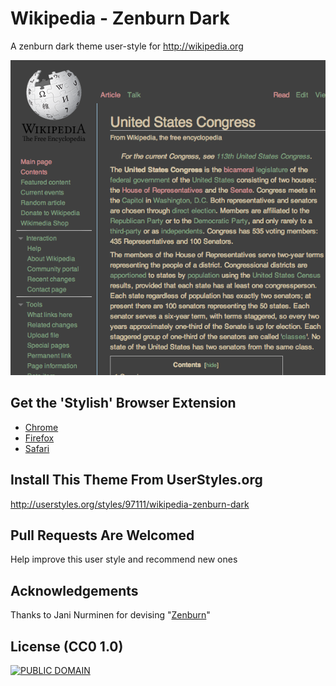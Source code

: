Wikipedia - Zenburn Dark
==
A zenburn dark theme user-style for http://wikipedia.org

![](after.png)

Get the 'Stylish' Browser Extension
--
  - [Chrome](https://chrome.google.com/webstore/detail/stylish/fjnbnpbmkenffdnngjfgmeleoegfcffe)
  - [Firefox](https://addons.mozilla.org/en-US/firefox/addon/stylish/)
  - [Safari](http://sobolev.us/stylish/)

Install This Theme From UserStyles.org
--
http://userstyles.org/styles/97111/wikipedia-zenburn-dark

Pull Requests Are Welcomed
--
Help improve this user style and recommend new ones

Acknowledgements
--
Thanks to Jani Nurminen for devising "[Zenburn](http://slinky.imukuppi.org/zenburnpage/)"

License (CC0 1.0)
--
[![PUBLIC DOMAIN](http://i.creativecommons.org/p/zero/1.0/80x15.png)](http://creativecommons.org/publicdomain/zero/1.0/)
